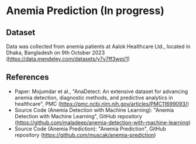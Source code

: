 # Anemia Prediction (In progress)

## Dataset
Data was collected from anemia patients at Aalok Healthcare Ltd., located in Dhaka, Bangladesh on 9th October 2023 (https://data.mendeley.com/datasets/y7v7ff3wpj/1)

## References
- Paper: Mojumdar et al., "AnaDetect: An extensive dataset for advancing anemia detection, diagnostic methods, and predictive analytics in healthcare", PMC (https://pmc.ncbi.nlm.nih.gov/articles/PMC11699093/)
- Source Code (Anemia Detection with Machine Learning): "Anemia Detection with Machine Learning", GitHub repository (https://github.com/maladeep/anemia-detection-with-machine-learning)
- Source Code (Anemia Prediction): "Anemia Prediction", GitHub repository (https://github.com/muscak/anemia-prediction)

